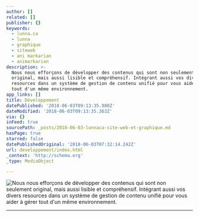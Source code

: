 ```yaml
---
author: []
related: []
publisher: {}
keywords:
  - lunna.ca
  - lunna
  - graphique
  - siteweb
  - ani markarian
  - animarkarian
description: >-
  Nous nous efforçons de développer des contenus qui sont non seulement
  original, mais aussi lisible et compréhensif. Intégrant aussi vos divers
  resources dans un système de gestion de contenu unifié pour vous aider à gérer
  tout d'un même environnement.
app_links: []
title: Développement
datePublished: '2018-06-03T09:13:35.980Z'
dateModified: '2018-06-03T09:13:35.363Z'
via: {}
inFeed: true
sourcePath: _posts/2018-06-03-lunnaca-site-web-et-graphique.md
hasPage: true
starred: false
datePublishedOriginal: '2018-06-03T07:32:14.242Z'
url: developpement/index.html
_context: 'http://schema.org'
_type: MediaObject

---
```

![Nous nous efforçons de développer des contenus qui sont non seulement original, mais aussi lisible et compréhensif. Intégrant aussi vos divers resources dans un système de gestion de contenu unifié pour vous aider à gérer tout d'un même environnement.](https://the-grid-user-content.s3-us-west-2.amazonaws.com/48172eb3-d55a-4072-8bd5-359660b5e9b3.png)

---